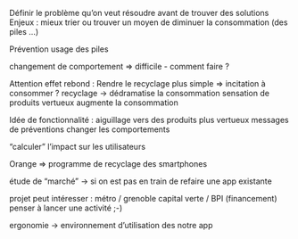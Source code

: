 Définir le problème qu’on veut résoudre avant de trouver des solutions
Enjeux : mieux trier ou trouver un moyen de diminuer la consommation (des piles …)

Prévention usage des piles

changement de comportement => difficile - comment faire ?

Attention effet rebond : 
Rendre le recyclage plus simple => incitation à consommer ?
recyclage -> dédramatise la consommation 
sensation de produits vertueux augmente la consommation

Idée de fonctionnalité : 
aiguillage vers des produits plus vertueux
messages de préventions
changer les comportements

“calculer” l’impact sur les utilisateurs

Orange => programme de recyclage des smartphones

étude de “marché” -> si on est pas en train de refaire une app existante

projet peut intéresser : métro / grenoble capital verte / BPI (financement)
penser à lancer une activité ;-)

ergonomie -> environnement d’utilisation des notre app

